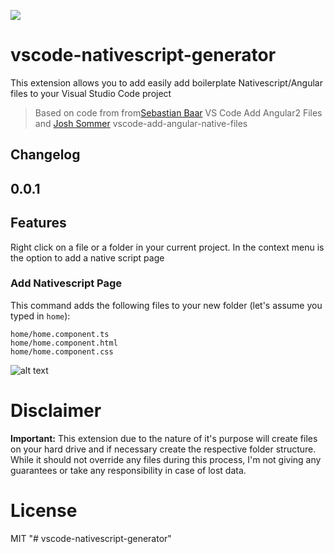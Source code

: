 ![](https://raw.githubusercontent.com/toeknee581/vscode-nativescript-generator/master/images/icon.png)

# vscode-nativescript-generator

This extension allows you to add easily add boilerplate Nativescript/Angular files to your Visual Studio Code project

> Based on code from from[Sebastian Baar](https://github.com/sebastianbaar/vscode-add-angular2-files) VS Code Add Angular2 Files 
> and [Josh Sommer](https://github.com/TheOriginalJosh/vscode-add-angular-native-files) vscode-add-angular-native-files

## Changelog

## 0.0.1

## Features

Right click on a file or a folder in your current project. In the context menu is the option to add a native script page

### Add Nativescript Page

This command adds the following files to your new folder (let's assume you typed in `home`):
```
home/home.component.ts
home/home.component.html
home/home.component.css
```

![alt text](https://raw.githubusercontent.com/toeknee581/vscode-nativescript-generator/master/images/AddPage.gif "Add Nativescript Page")

# Disclaimer

**Important:** This extension due to the nature of it's purpose will create
files on your hard drive and if necessary create the respective folder structure.
While it should not override any files during this process, I'm not giving any guarantees
or take any responsibility in case of lost data.

# License

MIT
"# vscode-nativescript-generator" 
